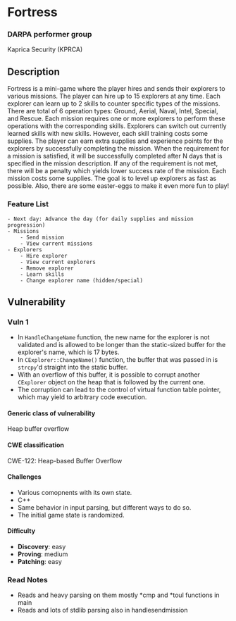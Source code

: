 # Fortress

### DARPA performer group
Kaprica Security (KPRCA)

## Description

Fortress is a mini-game where the player hires and sends their explorers to various missions. The player can hire up to 15 explorers at any time. Each explorer can learn up to 2 skills to counter specific types of the missions. There are total of 6 operation types: Ground, Aerial, Naval, Intel, Special, and Rescue. Each mission requires one or more explorers to perform these operations with the corresponding skills. Explorers can switch out currently learned skills with new skills. However, each skill training costs some supplies. The player can earn extra supplies and experience points for the explorers by successfully completing the mission. When the requirement for a mission is satisfied, it will be successfully completed after N days that is specified in the mission description. If any of the requirement is not met, there will be a penalty which yields lower success rate of the mission. Each mission costs some supplies. The goal is to level up explorers as fast as possible. Also, there are some easter-eggs to make it even more fun to play!


### Feature List


```
- Next day: Advance the day (for daily supplies and mission progression)
- Missions
	- Send mission
	- View current missions
- Explorers
    - Hire explorer
    - View current explorers
    - Remove explorer
    - Learn skills
    - Change explorer name (hidden/special)
```

## Vulnerability

### Vuln 1
- In `HandleChangeName` function, the new name for the explorer is not validated and is allowed to be longer than the static-sized buffer for the explorer's name, which is 17 bytes.
- In `CExplorer::ChangeName()` function, the buffer that was passed in is `strcpy`'d straight into the static buffer.
- With an overflow of this buffer, it is possible to corrupt another `CExplorer` object on the heap that is followed by the current one.
- The corruption can lead to the control of virtual function table pointer, which may yield to arbitrary code execution.

#### Generic class of vulnerability

Heap buffer overflow

#### CWE classification

CWE-122: Heap-based Buffer Overflow

#### Challenges

- Various comopnents with its own state.
- C++
- Same behavior in input parsing, but different ways to do so.
- The initial game state is randomized.

#### Difficulty

 - **Discovery**: easy
 - **Proving**: medium
 - **Patching**: easy

### Read Notes

* Reads and heavy parsing on them mostly *cmp and *toul functions in main
* Reads and lots of stdlib parsing also in handlesendmission